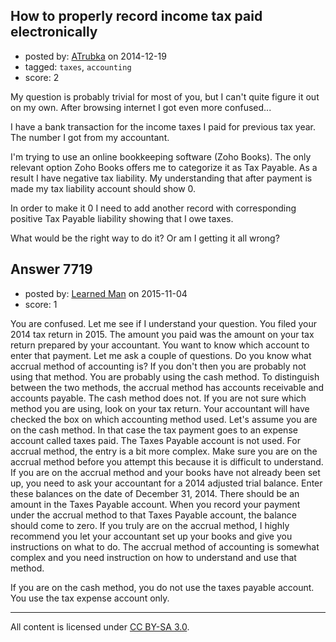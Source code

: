 ## How to properly record income tax paid electronically

- posted by: [ATrubka](https://stackexchange.com/users/1052629/atrubka) on 2014-12-19
- tagged: `taxes`, `accounting`
- score: 2

My question is probably trivial for most of you, but I can't quite figure it out on my own. After browsing internet I got even more confused...

I have a bank transaction for the income taxes I paid for previous tax year. The number I got from my accountant.

I'm trying to use an online bookkeeping software (Zoho Books). The only relevant option Zoho Books offers me to categorize it as Tax Payable. As a result I have negative tax liability. My understanding that after payment is made my tax liability account should show 0.

In order to make it 0 I need to add another record with corresponding positive Tax Payable liability showing that I owe taxes.

What would be the right way to do it?
Or am I getting it all wrong?


## Answer 7719

- posted by: [Learned Man](https://stackexchange.com/users/7236940/learned-man) on 2015-11-04
- score: 1

You are confused. Let me see if I understand your question. You filed your 2014 tax return in 2015. The amount you paid was the amount on your tax return prepared by your accountant. You want to know which account to enter that payment. Let me ask a couple of questions. Do you know what accrual method of accounting is? If you don't then you are probably not using that method. You are probably using the cash method. To distinguish between the two methods, the accrual method has accounts receivable and accounts payable. The cash method does not. If you are not sure which method you are using, look on your tax return. Your accountant will have checked the box on which accounting method used. Let's assume you are on the cash method. In that case the tax payment goes to an expense account called taxes paid. The Taxes Payable account is not used. For accrual method, the entry is a bit more complex. Make sure you are on the accrual method before you attempt this because it is difficult to understand. If you are on the accrual method and your books have not already been set up, you need to ask your accountant for a 2014 adjusted trial balance. Enter these balances on the date of December 31, 2014. There should be an amount in the Taxes Payable account. When you record your payment under the accrual method to that Taxes Payable account, the balance should come to zero. If you truly are on the accrual method, I highly recommend you let your accountant set up your books and give you instructions on what to do. The accrual method of accounting is somewhat complex and you need instruction on how to understand and use that method.

If you are on the cash method, you do not use the taxes payable account. You use the tax expense account only. 



---

All content is licensed under [CC BY-SA 3.0](https://creativecommons.org/licenses/by-sa/3.0/).
